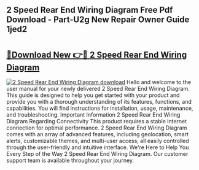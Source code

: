 ## 2 Speed Rear End Wiring Diagram Free Pdf Download - Part-U2g New Repair Owner Guide 1jed2

# <h2><a href="http://dfjjfov.blite.top/?on=2+Speed+Rear+End+Wiring+Diagram">🔗Download New 👉🔴 2 Speed Rear End Wiring Diagram</a></h2>

[![2 Speed Rear End Wiring Diagram download](https://i.imgur.com/lujVjoI.png)](http://dfjjfov.blite.top/?on=2+Speed+Rear+End+Wiring+Diagram)
Hello and welcome to the user manual for your newly delivered 2 Speed Rear End Wiring Diagram. This guide is designed to help you get started with your product and provide you with a thorough understanding of its features, functions, and capabilities. You will find instructions for installation, usage, maintenance, and troubleshooting. Important Information 2 Speed Rear End Wiring Diagram Regarding Connectivity This product requires a stable internet connection for optimal performance. 2 Speed Rear End Wiring Diagram comes with an array of advanced features, including geolocation, smart alerts, customizable themes, and multi-user access, all easily controlled through the user-friendly and intuitive interface. We're Here to Help You Every Step of the Way 2 Speed Rear End Wiring Diagram. Our customer support team is available throughout your journey.
